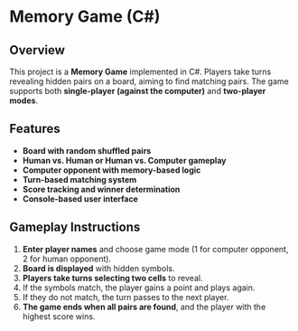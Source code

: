 # Memory Game (C#)

## Overview
This project is a **Memory Game** implemented in C#. 
Players take turns revealing hidden pairs on a board, aiming to find matching pairs. 
The game supports both **single-player (against the computer)** and **two-player modes**.

## Features
- **Board with random shuffled pairs**
- **Human vs. Human or Human vs. Computer gameplay**
- **Computer opponent with memory-based logic**
- **Turn-based matching system**
- **Score tracking and winner determination**
- **Console-based user interface**


## Gameplay Instructions
1. **Enter player names** and choose game mode (1 for computer opponent, 2 for human opponent).
2. **Board is displayed** with hidden symbols.
3. **Players take turns selecting two cells** to reveal.
4. If the symbols match, the player gains a point and plays again.
5. If they do not match, the turn passes to the next player.
6. **The game ends when all pairs are found**, and the player with the highest score wins.
